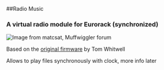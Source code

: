 ##Radio Music

### A virtual radio module for Eurorack (synchronized)
![Image from matcsat, Muffwiggler forum](https://raw.githubusercontent.com/TomWhitwell/RadioMusic/master/Collateral/BuildImages/rmpic.jpg)

Based on the [original firmware](https://gitter.im/TomWhitwell/RadioMusic) by Tom Whitwell

Allows to play files synchronously with clock, more info later

